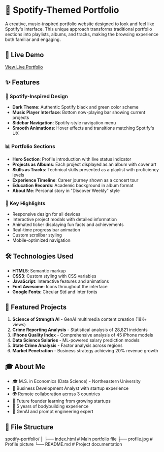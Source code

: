 # 🎵 Spotify-Themed Portfolio

A creative, music-inspired portfolio website designed to look and feel like Spotify's interface. This unique approach transforms traditional portfolio sections into playlists, albums, and tracks, making the browsing experience both familiar and engaging.

## 🚀 Live Demo
[View Live Portfolio](https://satyapulipelli.github.io/spotify-portfolio/)

## ✨ Features

### 🎨 Spotify-Inspired Design
- **Dark Theme**: Authentic Spotify black and green color scheme
- **Music Player Interface**: Bottom now-playing bar showing current projects
- **Sidebar Navigation**: Spotify-style navigation menu
- **Smooth Animations**: Hover effects and transitions matching Spotify's UX

### 📊 Portfolio Sections
- **Hero Section**: Profile introduction with live status indicator
- **Projects as Albums**: Each project displayed as an album with cover art
- **Skills as Tracks**: Technical skills presented as a playlist with proficiency levels
- **Experience Timeline**: Career journey shown as a concert tour
- **Education Records**: Academic background in album format
- **About Me**: Personal story in "Discover Weekly" style

### 🎯 Key Highlights
- Responsive design for all devices
- Interactive project modals with detailed information
- Animated ticker displaying fun facts and achievements
- Real-time progress bar animation
- Custom scrollbar styling
- Mobile-optimized navigation

## 🛠️ Technologies Used

- **HTML5**: Semantic markup
- **CSS3**: Custom styling with CSS variables
- **JavaScript**: Interactive features and animations
- **Font Awesome**: Icons throughout the interface
- **Google Fonts**: Circular Std and Inter fonts

## 💼 Featured Projects

1. **Science of Strength AI** - GenAI multimedia content creation (18K+ views)
2. **Crime Reporting Analysis** - Statistical analysis of 28,821 incidents
3. **iPhone Quality Index** - Comprehensive analysis of 45 iPhone models
4. **Data Science Salaries** - ML-powered salary prediction models
5. **State Crime Analysis** - Factor analysis across regions
6. **Market Penetration** - Business strategy achieving 20% revenue growth

## 🎓 About Me

- 🎓 M.S. in Economics (Data Science) - Northeastern University
- 💼 Business Development Analyst with startup experience
- 🌍 Remote collaboration across 3 countries
- 🚀 Future founder learning from growing startups
- 💪 5 years of bodybuilding experience
- 🤖 GenAI and prompt engineering expert

## 📁 File Structure
spotify-portfolio/
│
├── index.html          # Main portfolio file
├── profile.jpg         # Profile picture
└── README.md          # Project documentation